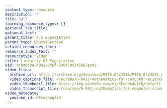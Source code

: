 ```yaml
---
content_type: resource
description: ''
file: null
learning_resource_types: []
optional_tab_title: ''
optional_text: ''
parent_title: 4.5 Expectation
parent_type: CourseSection
related_resources_text: ''
resource_index_text: ''
resourcetype: Video
title: Linearity Of Expectation
uid: acb46c9e-d041-6f6f-338d-093458e7eed1
video_files:
  archive_url: https://archive.org/download/MIT6.042JS15/MIT6_042JS15_expectlinear_video_ipod.mp4
  video_captions_file: /courses/6-042j-mathematics-for-computer-science-spring-2015/936be469b3f3567b9b88bf9dd7de7457_KFcodn4qfrQ.vtt
  video_thumbnail_file: https://img.youtube.com/vi/KFcodn4qfrQ/default.jpg
  video_transcript_file: /courses/6-042j-mathematics-for-computer-science-spring-2015/8abcfa1fbf4a00f7725831b7c214f38a_KFcodn4qfrQ.pdf
video_metadata:
  youtube_id: KFcodn4qfrQ
---
```

